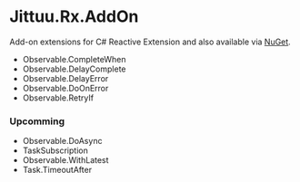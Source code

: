 Jittuu.Rx.AddOn
===============


Add-on extensions for C# Reactive Extension and also available via [NuGet](http://www.nuget.org/packages/Jittuu.Rx.AddOn/).


* Observable.CompleteWhen
* Observable.DelayComplete
* Observable.DelayError
* Observable.DoOnError
* Observable.RetryIf


### Upcomming

* Observable.DoAsync
* TaskSubscription
* Observable.WithLatest
* Task.TimeoutAfter

